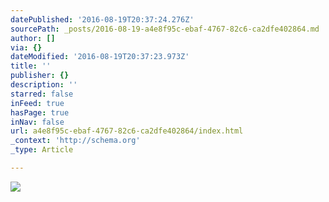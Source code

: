 ```yaml
---
datePublished: '2016-08-19T20:37:24.276Z'
sourcePath: _posts/2016-08-19-a4e8f95c-ebaf-4767-82c6-ca2dfe402864.md
author: []
via: {}
dateModified: '2016-08-19T20:37:23.973Z'
title: ''
publisher: {}
description: ''
starred: false
inFeed: true
hasPage: true
inNav: false
url: a4e8f95c-ebaf-4767-82c6-ca2dfe402864/index.html
_context: 'http://schema.org'
_type: Article

---
```

![](https://the-grid-user-content.s3-us-west-2.amazonaws.com/f130f333-7df1-460e-84c7-f5f5fb637f36.jpg)